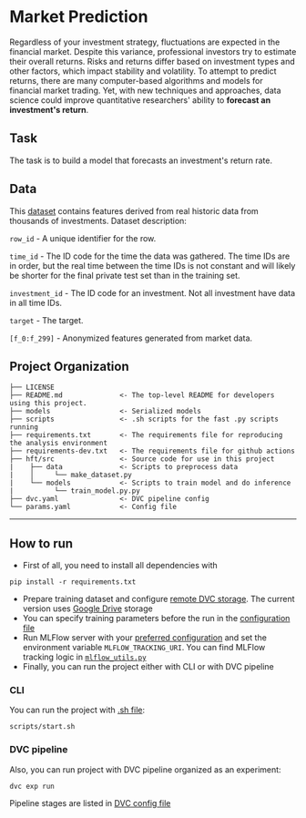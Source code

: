 Market Prediction
==============================

Regardless of your investment strategy, fluctuations are expected in the financial market. Despite this variance, professional investors try to estimate their overall returns. Risks and returns differ based on investment types and other factors, which impact stability and volatility. To attempt to predict returns, there are many computer-based algorithms and models for financial market trading. Yet, with new techniques and approaches, data science could improve quantitative researchers' ability to **forecast an investment's return**.

Task
------------
The task is to build a model that forecasts an investment's return rate.

Data
------------

This [dataset](https://www.kaggle.com/competitions/ubiquant-market-prediction/data) contains features derived from real historic data from thousands of investments. Dataset description:

`row_id` - A unique identifier for the row.

`time_id` - The ID code for the time the data was gathered. The time IDs are in order, but the real time between the time IDs is not constant and will likely be shorter for the final private test set than in the training set.

`investment_id` - The ID code for an investment. Not all investment have data in all time IDs.

`target` - The target.

`[f_0:f_299]` - Anonymized features generated from market data.

Project Organization
------------

    ├── LICENSE
    ├── README.md              <- The top-level README for developers using this project.
    ├── models                 <- Serialized models
    ├── scripts                <- .sh scripts for the fast .py scripts running
    ├── requirements.txt       <- The requirements file for reproducing the analysis environment
    ├── requirements-dev.txt   <- The requirements file for github actions 
    ├── hft/src                <- Source code for use in this project
    |    ├── data              <- Scripts to preprocess data
    |    │     └── make_dataset.py
    |    └── models            <- Scripts to train model and do inference
    |          └── train_model.py.py
    ├── dvc.yaml               <- DVC pipeline config
    └── params.yaml            <- Config file

--------

How to run
------------

- First of all, you need to install all dependencies with 
```
pip install -r requirements.txt
```
- Prepare training dataset and configure [remote DVC storage](https://dvc.org/doc/user-guide/data-management/remote-storage). The current version uses [Google Drive](https://dvc.org/doc/user-guide/data-management/remote-storage/google-drive) storage
- You can specify training parameters before the run in the [configuration file](https://github.com/pacifikus/HFT/blob/main/params.yaml)
- Run MLFlow server with your [preferred configuration](https://mlflow.org/docs/latest/tracking.html#concepts) and set the environment variable `MLFLOW_TRACKING_URI`. You can find MLFlow tracking logic in [`mlflow_utils.py`](https://github.com/pacifikus/HFT/blob/main/hft/src/models/mlflow_utils.py)
- Finally, you can run the project either with CLI or with DVC pipeline

### CLI

You can run the project with [.sh file](https://github.com/pacifikus/HFT/blob/main/scripts/start.sh):

```
scripts/start.sh
```

### DVC pipeline

Also, you can run project with DVC pipeline organized as an experiment:

```
dvc exp run
```

Pipeline stages are listed in [DVC config file](https://github.com/pacifikus/HFT/blob/main/dvc.yaml)

